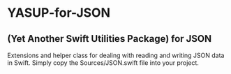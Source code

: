 # YASUP-for-JSON
## (Yet Another Swift Utilities Package) for JSON
Extensions and helper class for dealing with reading and writing JSON data in Swift.
Simply copy the Sources/JSON.swift file into your project.
